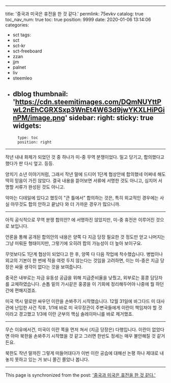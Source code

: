 
---
title: '중국과 미국은 휴전을 한 것 같다.'
permlink: 75evkv
catalog: true
toc_nav_num: true
toc: true
position: 9999
date: 2020-01-06 13:14:06
categories:
- sct
tags:
- sct
- sct-kr
- sct-freeboard
- zzan
- jjm
- palnet
- liv
- steemleo
- dblog
thumbnail: 'https://cdn.steemitimages.com/DQmNUYttPwL2nEhCGRXSxp3WnEt4W63d9jwYKXLHiPGinPM/image.png'
sidebar:
    right:
        sticky: true
widgets:
    -
        type: toc
        position: right
---


작년 내내 화제가 되었던 것 중 하나가 미-중 무역 분쟁이었다. 밀고 당기고, 합의했다고 했다가 판 다시 엎고. 등등.

양치기 소년 이야기처럼, 그래서 작년 말에 드디어 1단계 협상안에 합의했네 어쩌네 해도 딱히 믿음이 가진 않았다. 결국 내용을 뜯어보면 서류에 서명한 것도 아니고, 심지어 서명할 서류가 완성된 것도 아니고. 

악마는 디테일에 있다고 했듯이 "큰 틀에서" 합의하는 것은, 특히 외교적인 경우에는 사실 아무것도 합의 안하고 끝났다 와 더 가까운 경우가 많으니까.

---

아직 공식적으로 무역 분쟁 합의안? 에 서명하진 않았지만, 미-중 휴전은 이루어진 것으로 보입니다. 

언론을 통해 공개된 합의안의 내용은 양쪽 다 지금 당장 필요한 것 정도만 얻고 나머지는 그냥 미뤄둔 형태이지만, 그렇기에 오히려 합의 가능성이 더 높아 보이구요.

무엇보다도 1단계 협상이 되었다고 한 후, 양쪽 다 다음 작업에 착수했습니다. 병법이나 외교의 기본이 한 번에 적을 여럿 두지 않는다는 것임을 고려하면, 이는 미-중은 지금 당장은 싸울 생각이 없다는 것을 보여줍니다.

중국은 내부로는 자금 유동성 공급을 위해 지급준비율을 낮췄고, 외부로는 홍콩 담당자를 교체하였습니다. 손톱 밑의 가시같은 홍콩을 이 기회에 정리해두어야 나중에 뭘 하던간에 편해지겠죠.

미국 역시 말로만 싸우던 이란을 손봐주기 시작했습니다. 12월 31일에 바그다드 미 대사관에 난입한 사건 직후, 1/1에 바로 미 국무장관이 주변국들에게 이란이 책임져야 할 것이라고 경고했고 1/3에 이란 군부의 핵심 솔레이마니를 바로 제거했죠.

---

무슨 이유에서건, 미국이 이란 쪽을 먼저 쳐서 (지금 당장은) 다행입니다. 이란이 없었다면 아마 북한을 손봐주기 시작했을 것 같고 그러면 한반도 정세는 매우 불안해질 것 같거든요.

북한도 작년 말까진 그렇게 떠들어대다가 이번 이란 공습에 대해선 논평 하나 제대로 내놓지 못하고 있는 거 보니 쫄긴 쫄았나 봅니다.

- - -

This page is synchronized from the post: ['중국과 미국은 휴전을 한 것 같다.'](https://steemit.com/@glory7/75evkv)
